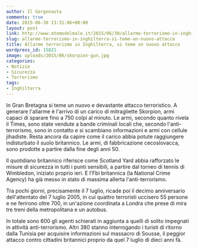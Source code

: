 ```yaml
---
author: Il Gorgonauta
comments: true
date: 2015-06-30 13:31:06+00:00
layout: post
link: http://www.atomodelmale.it/2015/06/30/allarme-terrorismo-in-inghilterra-si-teme-un-nuovo-attacco/
slug: allarme-terrorismo-in-inghilterra-si-teme-un-nuovo-attacco
title: Allarme terrorismo in Inghilterra, si teme un nuovo attacco
wordpress_id: 15821
image: uploads/2015/06/skorpion-gun.jpg
categories:
- Notizie
- Sicurezza
- Terrorismo
tags:
- Inghilterra
---
```


In Gran Bretagna si teme un nuovo e devastante attacco terroristico. A generare l'allarme è l'arrivo di un carico di mitragliette Skorpion, armi capaci di sparare fino a 750 colpi al minuto. Le armi, secondo quanto rivela il Times, sono state vendute a bande criminali locali che, secondo l'anti-terrorismo, sono in contatto e si scambiano informazioni e armi con cellule jihadiste. Resta ancora da capire come il carico abbia potute raggiungere indisturbato il suolo britannico. Le armi, di fabbricazione cecoslovacca, sono prodotte a partire dalla fine degli anni 50.

Il quotidiano britannico riferisce come Scotland Yard abbia rafforzato le misure di sicurezza in tutti i punti sensibili, a partire dal torneo di tennis di Wimbledon, iniziato proprio ieri. E l'Fbi britannica (la National Crime Agency) ha già messo in stato di massima allerta l'anti-terrorismo.

Tra pochi giorni, precisamente il 7 luglio, ricade poi il decimo anniversario dell'attentato del 7 luglio 2005, in cui quattro terroristi uccisero 55 persone e ne ferirono oltre 700, in un'azione coordinata a Londra che prese di mira tre treni della metropolitana e un autobus.

In totale sono 600 gli agenti schierati in aggiunta a quelli di solito impegnati in attività anti-terrorismo. Altri 380 stanno interrogando i turisti di ritorno dalla Tunisia per acquisire informazioni sul massacro di Sousse, il peggior attacco contro cittadini britannici proprio da quel 7 luglio di dieci anni fà.
